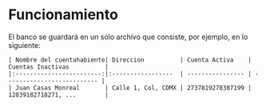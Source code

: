# Funcionamiento
El banco se guardará en un sólo archivo que consiste, por ejemplo,
en lo siguiente:
	
	| Nombre del cuentahabiente| Direccion          | Cuenta Activa    | Cuentas Inactivas 			|
	|:------------------------:|:-----------------  | ---------------- | -------------------------- | 
	| Juan Casas Monreal       | Calle 1, Col, CDMX | 2737819278387199 | 12839182718271, ...		|
	
